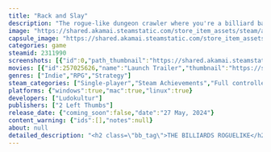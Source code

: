 ```yaml
---
title: "Rack and Slay"
description: "The rogue-like dungeon crawler where you're a billiard ball! Push monster balls into holes or traps in randomly generated levels. Stack up countless game-changing items to create broken builds. Find combos to create your own synergies and customize your playstyle. Rack and Slay!"
image: "https://shared.akamai.steamstatic.com/store_item_assets/steam/apps/2311990/header.jpg?t=1732017901"
capsule_image: "https://shared.akamai.steamstatic.com/store_item_assets/steam/apps/2311990/capsule_231x87.jpg?t=1732017901"
categories: game
steamid: 2311990
screenshots: [{"id":0,"path_thumbnail":"https://shared.akamai.steamstatic.com/store_item_assets/steam/apps/2311990/ss_1c17b9a9532529e546a1e3c4c2fec7966b560c92.600x338.jpg?t=1732017901","path_full":"https://shared.akamai.steamstatic.com/store_item_assets/steam/apps/2311990/ss_1c17b9a9532529e546a1e3c4c2fec7966b560c92.1920x1080.jpg?t=1732017901"},{"id":1,"path_thumbnail":"https://shared.akamai.steamstatic.com/store_item_assets/steam/apps/2311990/ss_4f8ee6a896b660eb5ea42bf1abadd327dd55c946.600x338.jpg?t=1732017901","path_full":"https://shared.akamai.steamstatic.com/store_item_assets/steam/apps/2311990/ss_4f8ee6a896b660eb5ea42bf1abadd327dd55c946.1920x1080.jpg?t=1732017901"},{"id":2,"path_thumbnail":"https://shared.akamai.steamstatic.com/store_item_assets/steam/apps/2311990/ss_f389dcf6c25fc49a1c3f76b2a0be75f123bf33e8.600x338.jpg?t=1732017901","path_full":"https://shared.akamai.steamstatic.com/store_item_assets/steam/apps/2311990/ss_f389dcf6c25fc49a1c3f76b2a0be75f123bf33e8.1920x1080.jpg?t=1732017901"},{"id":3,"path_thumbnail":"https://shared.akamai.steamstatic.com/store_item_assets/steam/apps/2311990/ss_b0357a80a6822175efca1fb6b760454e69e1ec2c.600x338.jpg?t=1732017901","path_full":"https://shared.akamai.steamstatic.com/store_item_assets/steam/apps/2311990/ss_b0357a80a6822175efca1fb6b760454e69e1ec2c.1920x1080.jpg?t=1732017901"},{"id":4,"path_thumbnail":"https://shared.akamai.steamstatic.com/store_item_assets/steam/apps/2311990/ss_4ab11bd81c3f85e61ca91cb7422b9cbb9f84bf98.600x338.jpg?t=1732017901","path_full":"https://shared.akamai.steamstatic.com/store_item_assets/steam/apps/2311990/ss_4ab11bd81c3f85e61ca91cb7422b9cbb9f84bf98.1920x1080.jpg?t=1732017901"},{"id":5,"path_thumbnail":"https://shared.akamai.steamstatic.com/store_item_assets/steam/apps/2311990/ss_b6a4d25d64a57950ea938424d2508cde0604383f.600x338.jpg?t=1732017901","path_full":"https://shared.akamai.steamstatic.com/store_item_assets/steam/apps/2311990/ss_b6a4d25d64a57950ea938424d2508cde0604383f.1920x1080.jpg?t=1732017901"},{"id":6,"path_thumbnail":"https://shared.akamai.steamstatic.com/store_item_assets/steam/apps/2311990/ss_4e9dcaf652e15c26b29083dfb5b8525a67525776.600x338.jpg?t=1732017901","path_full":"https://shared.akamai.steamstatic.com/store_item_assets/steam/apps/2311990/ss_4e9dcaf652e15c26b29083dfb5b8525a67525776.1920x1080.jpg?t=1732017901"},{"id":7,"path_thumbnail":"https://shared.akamai.steamstatic.com/store_item_assets/steam/apps/2311990/ss_6a5efb564cfa91ae6f9853792fc35bd4cb74afa1.600x338.jpg?t=1732017901","path_full":"https://shared.akamai.steamstatic.com/store_item_assets/steam/apps/2311990/ss_6a5efb564cfa91ae6f9853792fc35bd4cb74afa1.1920x1080.jpg?t=1732017901"},{"id":8,"path_thumbnail":"https://shared.akamai.steamstatic.com/store_item_assets/steam/apps/2311990/ss_070a30b7b1311db0f7ad2f3b5afd67b9a0846e83.600x338.jpg?t=1732017901","path_full":"https://shared.akamai.steamstatic.com/store_item_assets/steam/apps/2311990/ss_070a30b7b1311db0f7ad2f3b5afd67b9a0846e83.1920x1080.jpg?t=1732017901"},{"id":9,"path_thumbnail":"https://shared.akamai.steamstatic.com/store_item_assets/steam/apps/2311990/ss_3d3af8c03af42dea102110e0d39821bfb16b6b34.600x338.jpg?t=1732017901","path_full":"https://shared.akamai.steamstatic.com/store_item_assets/steam/apps/2311990/ss_3d3af8c03af42dea102110e0d39821bfb16b6b34.1920x1080.jpg?t=1732017901"}]
movies: [{"id":257025626,"name":"Launch Trailer","thumbnail":"https://shared.akamai.steamstatic.com/store_item_assets/steam/apps/257025626/movie.293x165.jpg?t=1716581922","webm":{"480":"http://video.akamai.steamstatic.com/store_trailers/257025626/movie480_vp9.webm?t=1716581922","max":"http://video.akamai.steamstatic.com/store_trailers/257025626/movie_max_vp9.webm?t=1716581922"},"mp4":{"480":"http://video.akamai.steamstatic.com/store_trailers/257025626/movie480.mp4?t=1716581922","max":"http://video.akamai.steamstatic.com/store_trailers/257025626/movie_max.mp4?t=1716581922"},"highlight":true},{"id":256992320,"name":"Demo Gameplay","thumbnail":"https://shared.akamai.steamstatic.com/store_item_assets/steam/apps/256992320/movie.293x165.jpg?t=1711631495","webm":{"480":"http://video.akamai.steamstatic.com/store_trailers/256992320/movie480_vp9.webm?t=1711631495","max":"http://video.akamai.steamstatic.com/store_trailers/256992320/movie_max_vp9.webm?t=1711631495"},"mp4":{"480":"http://video.akamai.steamstatic.com/store_trailers/256992320/movie480.mp4?t=1711631495","max":"http://video.akamai.steamstatic.com/store_trailers/256992320/movie_max.mp4?t=1711631495"},"highlight":false}]
genres: ["Indie","RPG","Strategy"]
steam_categories: ["Single-player","Steam Achievements","Full controller support","Steam Cloud","Family Sharing"]
platforms: {"windows":true,"mac":true,"linux":true}
developers: ["Ludokultur"]
publishers: ["2 Left Thumbs"]
release_date: {"coming_soon":false,"date":"27 May, 2024"}
content_warning: {"ids":[],"notes":null}
about: null
detailed_description: "<h2 class=\"bb_tag\">THE BILLIARDS ROGUELIKE</h2> A <strong>pure-fun roguelike dungeon crawler</strong> where you're a <strong>billiard ball</strong> making your way through <strong>randomly generated levels</strong> full of monster balls, traps, collectible power-ups and more!<br><br><img class=\"bb_img\" src=\"https://shared.akamai.steamstatic.com/store_item_assets/steam/apps/2311990/extras/RaSNewArt.gif?t=1732017901\" /><h2 class=\"bb_tag\">DRAFT YOUR BUILD</h2>Between levels, draft from a <strong>wide variety of 100+ items</strong> with game-changing effects (all of which are stackable) to <strong>find combos, build synergies and refine your playstyle</strong>!<br><br><img class=\"bb_img\" src=\"https://shared.akamai.steamstatic.com/store_item_assets/steam/apps/2311990/extras/RaS4.gif?t=1732017901\" /><h2 class=\"bb_tag\">ASCEND THE LADDER</h2>Battle through <strong>20 levels of difficulty</strong>, each one adding more challenging modifiers!<h2 class=\"bb_tag\">VALUE YOUR TIME</h2>While you unlock <strong>additional items</strong> by playing for even greater variety, there's NO meta treadmill &quot;+1% power&quot; grind!<h2 class=\"bb_tag\">PLAY YOUR WAY</h2>Play a full 10-level dungeon crawl in <strong>20-30 minutes</strong>, or choose the condensed <i>Delve Mode</i> with half the levels but extra loot, or tackle a single-level raid with random items.<h2 class=\"bb_tag\">TRACK YOUR PROGRESS</h2>Wins are not just tracked per difficulty and mode, but you also receive difficulty-specific badges for each item you win a run with. Fill your <strong>item compendium</strong> and collect them all!<h2 class=\"bb_tag\">SUPPORT AN INDIE TEAM OF 2</h2>Design &amp; Code: Fabian Fischer (@Ludokultur)<br>Art &amp; Animations: Victor Negreiro (@estivador)<h2 class=\"bb_tag\">FEATURES (if you're into lists)</h2><ul class=\"bb_ul\"><li> <strong>UNIQUE GAMEPLAY:</strong> Face physics-based billiards combat challenges tied together by a rogue-like run structure in a dungeon setting!<br></li><li> <strong>LONG-TERM REPLAYABILITY:</strong> Procedural dungeon layouts filled with randomized monsters, obstacles and power-ups combine with a large variety of 100+ items to draft from to ensure no two runs play the same!<br></li><li> <strong>RELENTLESS CHALLENGE:</strong> Climb through 20 difficulty levels, each one modifying the game to become more challenging!<br></li><li> <strong>GAME MODES:</strong> Play a full dungeon crawl in 20-30 minutes, or condense your run to half the length with extra loot, or tackle a single-level raid for just a few minutes!<br></li><li> <strong>ENDLESS MODE:</strong> Continue after winning a run to see how broken your build can get!<br></li><li> <strong>DAILY RUNS:</strong> Face a new gauntlet featuring a unique combination of run modifiers every single day!<br></li><li> <strong>SIMPLE CONTROLS:</strong> Pick-up-and-play controls make sure you’ll aim and shoot (via mouse or controller) within seconds!</li></ul>"
---
```


